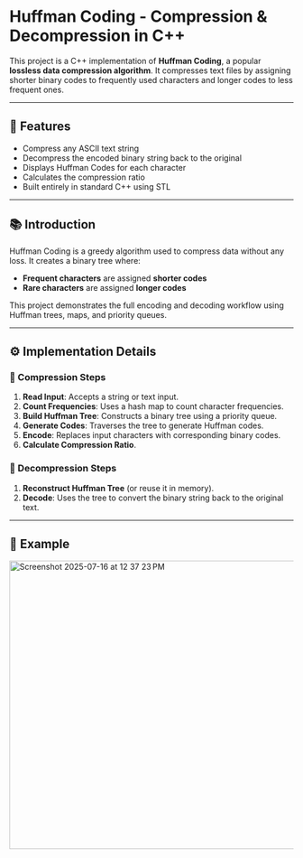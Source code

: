 # Huffman Coding - Compression & Decompression in C++

This project is a C++ implementation of **Huffman Coding**, a popular **lossless data compression algorithm**. It compresses text files by assigning shorter binary codes to frequently used characters and longer codes to less frequent ones.

---

## 🚀 Features

- Compress any ASCII text string
- Decompress the encoded binary string back to the original
- Displays Huffman Codes for each character
- Calculates the compression ratio
- Built entirely in standard C++ using STL

---

## 📚 Introduction

Huffman Coding is a greedy algorithm used to compress data without any loss. It creates a binary tree where:
- **Frequent characters** are assigned **shorter codes**
- **Rare characters** are assigned **longer codes**

This project demonstrates the full encoding and decoding workflow using Huffman trees, maps, and priority queues.

---

## ⚙️ Implementation Details

### 🔹 Compression Steps

1. **Read Input**: Accepts a string or text input.
2. **Count Frequencies**: Uses a hash map to count character frequencies.
3. **Build Huffman Tree**: Constructs a binary tree using a priority queue.
4. **Generate Codes**: Traverses the tree to generate Huffman codes.
5. **Encode**: Replaces input characters with corresponding binary codes.
6. **Calculate Compression Ratio**.

### 🔹 Decompression Steps

1. **Reconstruct Huffman Tree** (or reuse it in memory).
2. **Decode**: Uses the tree to convert the binary string back to the original text.

---

## 🧪 Example

<img width="1186" height="511" alt="Screenshot 2025-07-16 at 12 37 23 PM" src="https://github.com/user-attachments/assets/b8b3413d-b3fc-4d5a-ac7f-77883d369cf3" />

